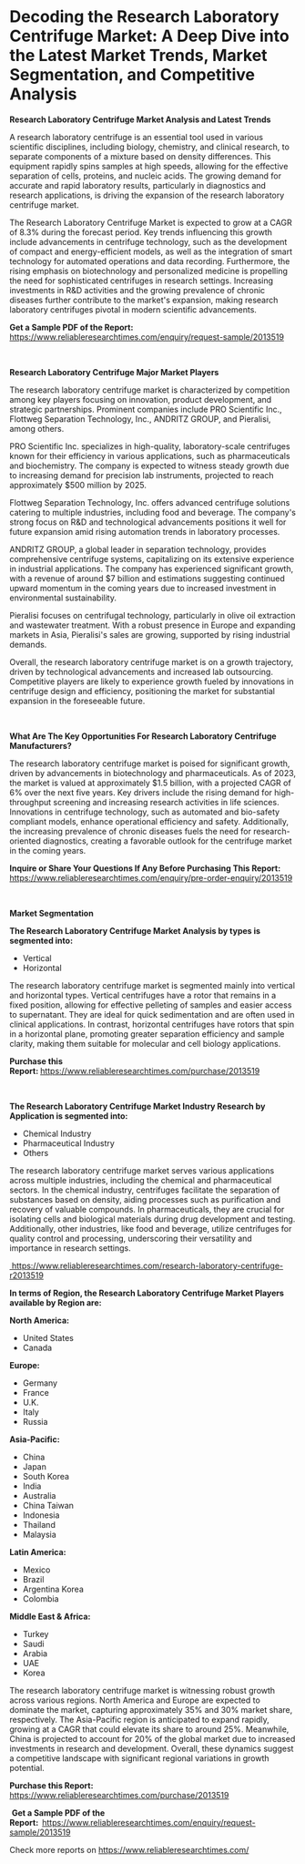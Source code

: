 <p><h1>Decoding the Research Laboratory Centrifuge Market: A Deep Dive into the Latest Market Trends, Market Segmentation, and Competitive Analysis</h1></p><p><strong>Research Laboratory Centrifuge Market Analysis and Latest Trends</strong></p>
<p><p>A research laboratory centrifuge is an essential tool used in various scientific disciplines, including biology, chemistry, and clinical research, to separate components of a mixture based on density differences. This equipment rapidly spins samples at high speeds, allowing for the effective separation of cells, proteins, and nucleic acids. The growing demand for accurate and rapid laboratory results, particularly in diagnostics and research applications, is driving the expansion of the research laboratory centrifuge market.</p><p>The Research Laboratory Centrifuge Market is expected to grow at a CAGR of 8.3% during the forecast period. Key trends influencing this growth include advancements in centrifuge technology, such as the development of compact and energy-efficient models, as well as the integration of smart technology for automated operations and data recording. Furthermore, the rising emphasis on biotechnology and personalized medicine is propelling the need for sophisticated centrifuges in research settings. Increasing investments in R&D activities and the growing prevalence of chronic diseases further contribute to the market's expansion, making research laboratory centrifuges pivotal in modern scientific advancements.</p></p>
<p><strong>Get a Sample PDF of the Report:&nbsp;</strong> <a href="https://www.reliableresearchtimes.com/enquiry/request-sample/2013519?utm_campaign=2892&utm_medium=2&utm_source=Github&utm_content=ia&utm_term=02032025&utm_id=research-laboratory-centrifuge">https://www.reliableresearchtimes.com/enquiry/request-sample/2013519</a></p>
<p>&nbsp;</p>
<p><strong>Research Laboratory Centrifuge Major Market Players</strong></p>
<p><p>The research laboratory centrifuge market is characterized by competition among key players focusing on innovation, product development, and strategic partnerships. Prominent companies include PRO Scientific Inc., Flottweg Separation Technology, Inc., ANDRITZ GROUP, and Pieralisi, among others. </p><p>PRO Scientific Inc. specializes in high-quality, laboratory-scale centrifuges known for their efficiency in various applications, such as pharmaceuticals and biochemistry. The company is expected to witness steady growth due to increasing demand for precision lab instruments, projected to reach approximately $500 million by 2025.</p><p>Flottweg Separation Technology, Inc. offers advanced centrifuge solutions catering to multiple industries, including food and beverage. The company's strong focus on R&D and technological advancements positions it well for future expansion amid rising automation trends in laboratory processes.</p><p>ANDRITZ GROUP, a global leader in separation technology, provides comprehensive centrifuge systems, capitalizing on its extensive experience in industrial applications. The company has experienced significant growth, with a revenue of around $7 billion and estimations suggesting continued upward momentum in the coming years due to increased investment in environmental sustainability.</p><p>Pieralisi focuses on centrifugal technology, particularly in olive oil extraction and wastewater treatment. With a robust presence in Europe and expanding markets in Asia, Pieralisi's sales are growing, supported by rising industrial demands.</p><p>Overall, the research laboratory centrifuge market is on a growth trajectory, driven by technological advancements and increased lab outsourcing. Competitive players are likely to experience growth fueled by innovations in centrifuge design and efficiency, positioning the market for substantial expansion in the foreseeable future.</p></p>
<p>&nbsp;</p>
<p><strong>What Are The Key Opportunities For Research Laboratory Centrifuge Manufacturers?</strong></p>
<p><p>The research laboratory centrifuge market is poised for significant growth, driven by advancements in biotechnology and pharmaceuticals. As of 2023, the market is valued at approximately $1.5 billion, with a projected CAGR of 6% over the next five years. Key drivers include the rising demand for high-throughput screening and increasing research activities in life sciences. Innovations in centrifuge technology, such as automated and bio-safety compliant models, enhance operational efficiency and safety. Additionally, the increasing prevalence of chronic diseases fuels the need for research-oriented diagnostics, creating a favorable outlook for the centrifuge market in the coming years.</p></p>
<p><strong>Inquire or Share Your Questions If Any Before Purchasing This Report:</strong> <a href="https://www.reliableresearchtimes.com/enquiry/pre-order-enquiry/2013519?utm_campaign=2892&utm_medium=2&utm_source=Github&utm_content=ia&utm_term=02032025&utm_id=research-laboratory-centrifuge">https://www.reliableresearchtimes.com/enquiry/pre-order-enquiry/2013519</a></p>
<p>&nbsp;</p>
<p><strong>Market Segmentation</strong></p>
<p><strong>The Research Laboratory Centrifuge Market Analysis by types is segmented into:</strong></p>
<p><ul><li>Vertical</li><li>Horizontal</li></ul></p>
<p><p>The research laboratory centrifuge market is segmented mainly into vertical and horizontal types. Vertical centrifuges have a rotor that remains in a fixed position, allowing for effective pelleting of samples and easier access to supernatant. They are ideal for quick sedimentation and are often used in clinical applications. In contrast, horizontal centrifuges have rotors that spin in a horizontal plane, promoting greater separation efficiency and sample clarity, making them suitable for molecular and cell biology applications.</p></p>
<p><strong>Purchase this Report:&nbsp;</strong><a href="https://www.reliableresearchtimes.com/purchase/2013519?utm_campaign=2892&utm_medium=2&utm_source=Github&utm_content=ia&utm_term=02032025&utm_id=research-laboratory-centrifuge">https://www.reliableresearchtimes.com/purchase/2013519</a></p>
<p>&nbsp;</p>
<p><strong>The Research Laboratory Centrifuge Market Industry Research by Application is segmented into:</strong></p>
<p><ul><li>Chemical Industry</li><li>Pharmaceutical Industry</li><li>Others</li></ul></p>
<p><p>The research laboratory centrifuge market serves various applications across multiple industries, including the chemical and pharmaceutical sectors. In the chemical industry, centrifuges facilitate the separation of substances based on density, aiding processes such as purification and recovery of valuable compounds. In pharmaceuticals, they are crucial for isolating cells and biological materials during drug development and testing. Additionally, other industries, like food and beverage, utilize centrifuges for quality control and processing, underscoring their versatility and importance in research settings.</p></p>
<p><a href="https://www.reliableresearchtimes.com/research-laboratory-centrifuge-r2013519?utm_campaign=2892&utm_medium=2&utm_source=Github&utm_content=ia&utm_term=02032025&utm_id=research-laboratory-centrifuge">&nbsp;https://www.reliableresearchtimes.com/research-laboratory-centrifuge-r2013519</a></p>
<p><strong>In terms of Region, the Research Laboratory Centrifuge Market Players available by Region are:</strong></p>
<p>
    <p> <strong> North America: </strong>
        <ul>
            <li>United States</li>
            <li>Canada</li>
        </ul>
        </p> 
    <p> <strong> Europe: </strong>
        <ul>
            <li>Germany</li>
            <li>France</li>
            <li>U.K.</li>
            <li>Italy</li>
            <li>Russia</li>
        </ul>
        </p> 
    <p> <strong> Asia-Pacific: </strong>
        <ul>
            <li>China</li>
            <li>Japan</li>
            <li>South Korea</li>
            <li>India</li>
            <li>Australia</li>
            <li>China Taiwan</li>
            <li>Indonesia</li>
            <li>Thailand</li>
            <li>Malaysia</li>
        </ul>
        </p> 
    <p> <strong> Latin America: </strong>
        <ul>
            <li>Mexico</li>
            <li>Brazil</li>
            <li>Argentina Korea</li>
            <li>Colombia</li>
        </ul>
        </p> 
    <p> <strong> Middle East & Africa: </strong>
        <ul>
            <li>Turkey</li>
            <li>Saudi</li>
            <li>Arabia</li>
            <li>UAE</li>
            <li>Korea</li>
        </ul>
    </p>
    </p>
<p><p>The research laboratory centrifuge market is witnessing robust growth across various regions. North America and Europe are expected to dominate the market, capturing approximately 35% and 30% market share, respectively. The Asia-Pacific region is anticipated to expand rapidly, growing at a CAGR that could elevate its share to around 25%. Meanwhile, China is projected to account for 20% of the global market due to increased investments in research and development. Overall, these dynamics suggest a competitive landscape with significant regional variations in growth potential.</p></p>
<p><strong>Purchase this Report: </strong><a href="https://www.reliableresearchtimes.com/purchase/2013519?utm_campaign=2892&utm_medium=2&utm_source=Github&utm_content=ia&utm_term=02032025&utm_id=research-laboratory-centrifuge">https://www.reliableresearchtimes.com/purchase/2013519</a></p>
<p>&nbsp;<strong>Get a Sample PDF of the Report:&nbsp;&nbsp;</strong><a href="https://www.reliableresearchtimes.com/enquiry/request-sample/2013519?utm_campaign=2892&utm_medium=2&utm_source=Github&utm_content=ia&utm_term=02032025&utm_id=research-laboratory-centrifuge">https://www.reliableresearchtimes.com/enquiry/request-sample/2013519</a></p>
<p><strong></strong></p>
<p>Check more reports on <a href="https://www.reliableresearchtimes.com/?utm_campaign=2892&utm_medium=2&utm_source=Github&utm_content=ia&utm_term=02032025&utm_id=research-laboratory-centrifuge">https://www.reliableresearchtimes.com/</a></p>
